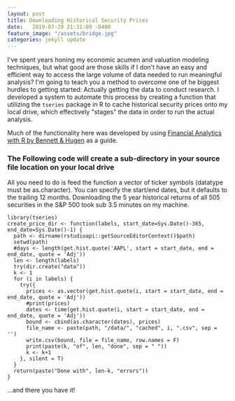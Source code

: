 ```yaml
---
layout: post
title: Downloading Historical Security Prices
date:   2019-07-20 21:31:09 -0400
feature_image: "/assets/bridge.jpg"
categories: jekyll update
---
```


I've spent years honing my economic acumen and valuation modeling techniques, but what good are
those skills if I don't have an easy and efficient way to access the large volume of data needed to
run meaningful analysis? I'm going to teach you a method to overcome one of he biggest hurdles to 
getting started: Actually getting the data to conduct research. I developed a system to automate this 
process by creating a function that utilizing the ```tseries``` package in R to cache historical security 
prices onto my local drive, which effectively "stages" the data in order to run the actual analysis.

Much of the functionality here was developed by using [Financial Analytics with R by Bennett & Hugen](https://www.amazon.com/Financial-Analytics-Building-Laboratory-Science/dp/1107150752/ref=sr_1_3?crid=MV3JU6ASDB9W&keywords=financial+analytics+with+r&qid=1563721706&s=gateway&sprefix=financial+analytics%2Caps%2C123&sr=8-3) as a guide.  

### The Following code will create a sub-directory in your source file location on your local drive  
All you need to do is feed the function a vector of ticker symbols (datatype must be as.character). You can specify the 
start/end dates, but it defaults to the trailing 12 months. Downloading the 5 year historical returns of all 
505 securities in the S&P 500 took sub 3.5 minutes on my machine.

```
library(tseries)
create_price_dir <- function(labels, start_date=Sys.Date()-365, end_date=Sys.Date()-1) {
  path <- dirname(rstudioapi::getSourceEditorContext()$path)
  setwd(path)
  #days <- length(get.hist.quote('AAPL', start = start_date, end = end_date, quote = 'Adj'))
  len <- length(labels)
  try(dir.create("data"))
  k <- 1
  for (i in labels) {
    try({
      prices <- as.vector(get.hist.quote(i, start = start_date, end = end_date, quote = 'Adj'))
      #print(prices)
      dates <- time(get.hist.quote(i, start = start_date, end = end_date, quote = 'Adj'))
      bound <- cbind(as.character(dates), prices)
      file_name <- paste(path, "/data/", "cached", i, ".csv", sep = '')
      write.csv(bound, file = file_name, row.names = F)
      print(paste(k, "of", len, "done", sep = " "))
      k <- k+1
    }, silent = T)
  }
  return(paste("Done with", len-k, "errors"))
}

```
...and there you have it!
[](\assets\cache_folder.PNG)
